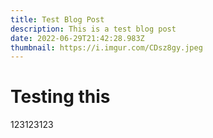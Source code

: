 ```yaml
---
title: Test Blog Post
description: This is a test blog post
date: 2022-06-29T21:42:28.983Z
thumbnail: https://i.imgur.com/CDsz8gy.jpeg
---
```

# Testing this

123123123